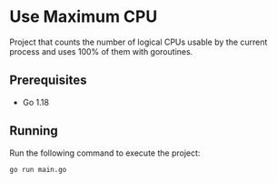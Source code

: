 # Use Maximum CPU
 
Project that counts the number of logical CPUs usable by the current process and uses 100% of them with goroutines.

## Prerequisites

- Go 1.18

## Running

Run the following command to execute the project:

```
go run main.go
```
